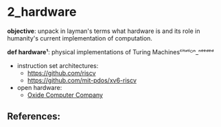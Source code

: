 # 2_hardware

**objective**: unpack in layman's terms what hardware is and its role in humanity's current implementation of computation.

**def hardware¹**: physical implementations of Turing Machinesᶜⁱᵗᵃᵗⁱᴼⁿ_ⁿᵉᵉᵈᵉᵈ

- instruction set architectures:
    - https://github.com/riscv
    - https://github.com/mit-pdos/xv6-riscv
- open hardware:
    - [Oxide Computer Company](https://github.com/oxidecomputer)

## References:

